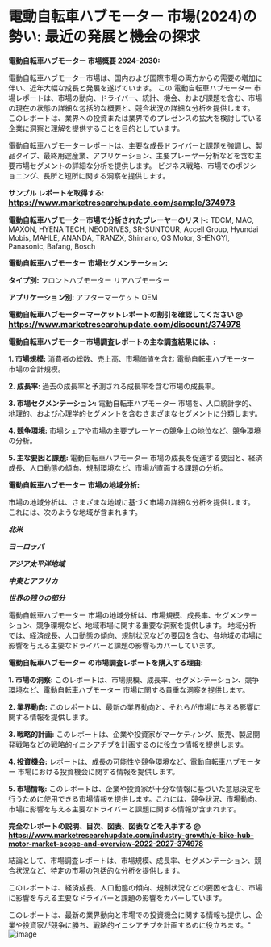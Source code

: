 # 電動自転車ハブモーター 市場(2024)の勢い: 最近の発展と機会の探求

<strong>電動自転車ハブモーター 市場概要 2024-2030:</strong>

電動自転車ハブモーター市場は、国内および国際市場の両方からの需要の増加に伴い、近年大幅な成長と発展を遂げています。 この 電動自転車ハブモーター 市場レポートは、市場の動向、ドライバー、統計、機会、および課題を含む、市場の現在の状態の詳細な包括的な概要と、競合状況の詳細な分析を提供します。 このレポートは、業界への投資または業界でのプレゼンスの拡大を検討している企業に洞察と理解を提供することを目的としています。

電動自転車ハブモーターレポートは、主要な成長ドライバーと課題を強調し、製品タイプ、最終用途産業、アプリケーション、主要プレーヤー分析などを含む主要市場セグメントの詳細な分析を提供します。 ビジネス戦略、市場でのポジショニング、長所と短所に関する洞察を提供します。



<strong>サンプル レポートを取得する: <a href=https://www.marketresearchupdate.com/sample/374978><font size=3 color=#0000ff>https://www.marketresearchupdate.com/sample/374978</font></a></strong>



<strong>電動自転車ハブモーター市場で分析されたプレーヤーのリスト:</strong>
TDCM, MAC, MAXON, HYENA TECH, NEODRIVES, SR-SUNTOUR, Accell Group, Hyundai Mobis, MAHLE, ANANDA, TRANZX, Shimano, QS Motor, SHENGYI, Panasonic, Bafang, Bosch



<strong>電動自転車ハブモーター 市場セグメンテーション:</strong>



<strong>タイプ別:</strong>
フロントハブモーター
リアハブモーター



<strong>アプリケーション別:</strong>
アフターマーケット
OEM



<strong>電動自転車ハブモーターマーケットレポートの割引を確認してください @ <a href=https://www.marketresearchupdate.com/discount/374978><font size=3 color=#0000ff>https://www.marketresearchupdate.com/discount/374978</font></a></strong>



<strong>電動自転車ハブモーター市場調査レポートの主な調査結果には、:</strong>



<strong>1. 市場規模:</strong> 消費者の総数、売上高、市場価値を含む 電動自転車ハブモーター 市場の合計規模。



<strong>2. 成長率:</strong> 過去の成長率と予測される成長率を含む市場の成長率。



<strong>3. 市場セグメンテーション:</strong> 電動自転車ハブモーター 市場を、人口統計学的、地理的、および心理学的セグメントを含むさまざまなセグメントに分類します。



<strong>4. 競争環境:</strong> 市場シェアや市場の主要プレーヤーの競争上の地位など、競争環境の分析。



<strong>5. 主な要因と課題:</strong> 電動自転車ハブモーター 市場の成長を促進する要因と、経済成長、人口動態の傾向、規制環境など、市場が直面する課題の分析。



<strong>電動自転車ハブモーター 市場の地域分析:</strong>

市場の地域分析は、さまざまな地域に基づく市場の詳細な分析を提供します。 これには、次のような地域が含まれます。

<em>

<strong>北米</strong></em>
<em>

<strong>ヨーロッパ</strong></em>
<em>

<strong>アジア太平洋地域</strong></em>
<em>

<strong>中東とアフリカ</strong></em>
<em>

<strong>世界の残りの部分</strong></em>

電動自転車ハブモーター 市場の地域分析は、市場規模、成長率、セグメンテーション、競争環境など、地域市場に関する重要な洞察を提供します。 地域分析では、経済成長、人口動態の傾向、規制状況などの要因を含む、各地域の市場に影響を与える主要なドライバーと課題の影響もカバーしています。



<strong>電動自転車ハブモーター の市場調査レポートを購入する理由:</strong>



<strong>1. 市場の洞察:</strong> このレポートは、市場規模、成長率、セグメンテーション、競争環境など、電動自転車ハブモーター 市場に関する貴重な洞察を提供します。



<strong>2. 業界動向:</strong> このレポートは、最新の業界動向と、それらが市場に与える影響に関する情報を提供します。



<strong>3. 戦略的計画:</strong> このレポートは、企業や投資家がマーケティング、販売、製品開発戦略などの戦略的イニシアチブを計画するのに役立つ情報を提供します。



<strong>4. 投資機会:</strong> レポートは、成長の可能性や競争環境など、電動自転車ハブモーター 市場における投資機会に関する情報を提供します。



<strong>5. 市場情報:</strong> このレポートは、企業や投資家が十分な情報に基づいた意思決定を行うために使用できる市場情報を提供します。これには、競争状況、市場動向、市場に影響を与える主要なドライバーと課題に関する情報が含まれます。



<strong><b>完全なレポートの説明、目次、図表、図表などを入手する @ <a href=https://www.marketresearchupdate.com/industry-growth/e-bike-hub-motor-market-scope-and-overview-2022-2027-374978>https://www.marketresearchupdate.com/industry-growth/e-bike-hub-motor-market-scope-and-overview-2022-2027-374978</a></b></strong>

結論として、市場調査レポートは、市場規模、成長率、セグメンテーション、競合状況など、特定の市場の包括的な分析を提供します。

このレポートは、経済成長、人口動態の傾向、規制状況などの要因を含む、市場に影響を与える主要なドライバーと課題の影響をカバーしています。

このレポートは、最新の業界動向と市場での投資機会に関する情報も提供し、企業や投資家が競争に勝ち、戦略的イニシアチブを計画するのに役立ちます。"
![image](https://github.com/renukap7961/renukap7961/assets/163852544/868a01c0-b2e9-4636-95da-df55b0051f39)
